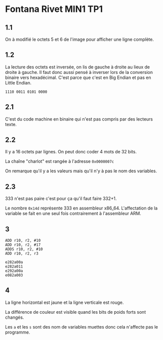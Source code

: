 # Fontana Rivet MIN1 TP1

## 1.1

On à modifié le octets 5 et 6 de l'image pour afficher une ligne complète.

## 1.2

La lecture des octets est inversée, on lis de gauche à droite au lieux de droite à gauche. Il faut donc aussi pensé à inverser lors de la conversion binaire vers hexadécimal. C'est parce que c'est en Big Endian et pas en Little Endian.

```
1110 0011 0101 0000
```

## 2.1

C'est du code machine en binaire qui n'est pas compris par des lecteurs texte.

## 2.2

Il y a 16 octets par lignes. On peut donc coder 4 mots de 32 bits.

La chaîne "charlot" est rangée à l'adresse `0x0000007c`

On remarque qu'il y a les valeurs mais qu'il n'y à pas le nom des variables.

## 2.3

333 n'est pas paire c'est pour ça qu'il faut faire 332+1.

Le nombre `0x14d` représente 333 en assembleur x86_64. L'affectation de la variable se fait en une seul fois contrairement à l'assembleur ARM.

## 3

```
ADD r10, r2, #10
ADD r10, r2, #17
ADDS r10, r2, #10
ADD r10, r2, r3
```

```
e282a00a
e282a011
e292a00a
e082a003
```

## 4

La ligne horizontal est jaune et la ligne verticale est rouge.

La différence de couleur est visible quand les bits de poids forts sont changés.

Les `a` et les `s` sont des nom de variables muettes donc cela n'affecte pas le programme.
















